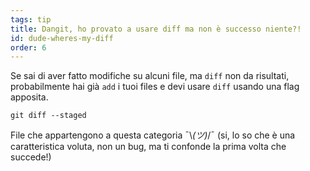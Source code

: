 ```yaml
---
tags: tip
title: Dangit, ho provato a usare diff ma non è successo niente?!
id: dude-wheres-my-diff
order: 6
---
```


Se sai di aver fatto modifiche su alcuni file, ma `diff` non da risultati, probabilmente hai già `add` i tuoi files e devi usare `diff` usando una flag apposita.

```git
git diff --staged
```

File che appartengono a questa categoria &macr;\\_(ツ)_/&macr; (si, lo so che è una caratteristica voluta, non un bug, ma ti confonde la prima volta che succede!)
